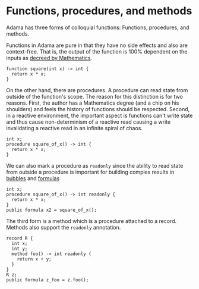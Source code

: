 # Functions, procedures, and methods
Adama has three forms of colloquial functions: Functions, procedures, and methods.

Functions in Adama are pure in that they have no side effects and also are context-free. That is, the output of the function is 100% dependent on the inputs as [decreed by Mathematics](https://en.wikipedia.org/wiki/Function_(mathematics)).

```adama
function square(int x) -> int {
  return x * x;
}
```

On the other hand, there are procedures. A procedure can read state from outside of the function's scope. The reason for this distinction is for two reasons. First, the author has a Mathematics degree (and a chip on his shoulders) and feels the history of functions should be respected. Second, in a reactive environment, the important aspect is functions can't write state and thus cause non-determinism of a reactive read causing a write invalidating a reactive read in an infinite spiral of chaos.


```adama
int x;
procedure square_of_x() -> int {
  return x * x;
}
```

We can also mark a procedure as ```readonly``` since the ability to read state from outside a procedure is important for building complex results in [bubbles](./privacy-and-bubbles.md) and [formulas](./formulas.md)

```adama
int x;
procedure square_of_x() -> int readonly {
  return x * x;
}
public formula x2 = square_of_x();
```

The third form is a method which is a procedure attached to a record. Methods also support the ```readonly``` annotation.

```adama
record R {
  int x;
  int y;
  method foo() -> int readonly {
    return x + y;
  }
}
R z;
public formula z_foo = z.foo();
```

